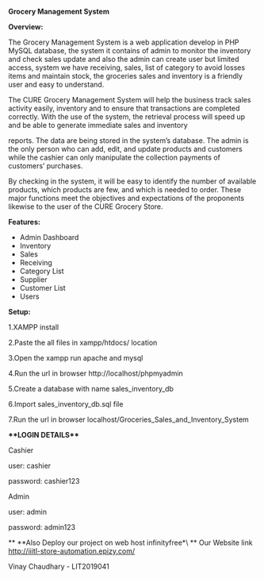 ﻿**Grocery Management System**


**Overview:**

The Grocery Management System is a web application develop in PHP MySQL database, the system it contains of admin to monitor the inventory and check sales update and also the admin can create user but limited access, system we have receiving, sales, list of category to avoid losses items and maintain stock, the groceries sales and inventory is a friendly user and easy to understand.

The CURE Grocery Management System will help the business track sales activity easily, inventory and to ensure that transactions are completed correctly. With the use of the system, the retrieval process will speed up and be able to generate immediate sales and inventory

reports. The data are being stored in the system’s database. The admin is the only person who can add, edit, and update products and customers while the cashier can only manipulate the collection payments of customers’ purchases.

By checking in the system, it will be easy to identify the number of available products, which products are few, and which is needed to order. These major functions meet the objectives and expectations of the proponents likewise to the user of the CURE Grocery Store.


**Features:**

- Admin Dashboard
- Inventory
- Sales
- Receiving
- Category List
- Supplier
- Customer List
- Users


**Setup:**

1.XAMPP install

2.Paste the all files in xampp/htdocs/ location

3.Open the xampp run apache and mysql  

4.Run the url in browser http://localhost/phpmyadmin

5.Create a database with name sales\_inventory\_db

6.Import sales\_inventory\_db.sql file

7.Run the url in browser localhost/Groceries\_Sales\_and\_Inventory\_System


**\*\*LOGIN DETAILS\*\*** 

Cashier

user: cashier

password: cashier123

Admin

user: admin

password: admin123


** \*\*Also Deploy our project on web host infinityfree\*\ **
Our Website link http://iiitl-store-automation.epizy.com/
 

Vinay Chaudhary - LIT2019041





